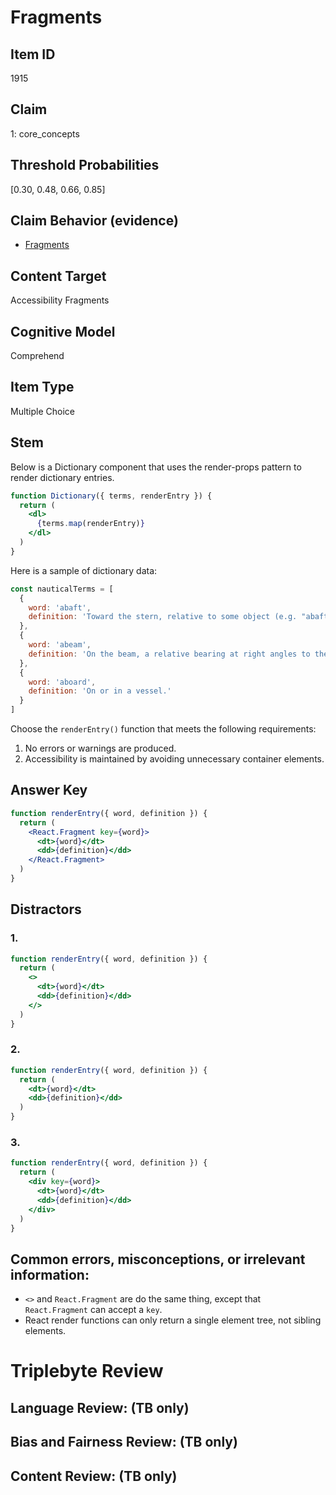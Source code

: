 # Fragments


## Item ID
1915


## Claim
1: core_concepts

## Threshold Probabilities
[0.30, 0.48, 0.66, 0.85]

## Claim Behavior (evidence)
- [Fragments](https://reactjs.org/docs/fragments.html)


## Content Target
Accessibility
Fragments


## Cognitive Model
Comprehend


## Item Type
Multiple Choice


## Stem
Below is a Dictionary component that uses the render-props pattern to render dictionary entries.

```jsx
function Dictionary({ terms, renderEntry }) {
  return (
    <dl>
      {terms.map(renderEntry)}
    </dl>
  )
}
```

Here is a sample of dictionary data:

```jsx
const nauticalTerms = [
  { 
    word: 'abaft', 
    definition: 'Toward the stern, relative to some object (e.g. "abaft the cockpit").'
  },
  { 
    word: 'abeam', 
    definition: 'On the beam, a relative bearing at right angles to the ship\'s keel.' 
  },
  { 
    word: 'aboard', 
    definition: 'On or in a vessel.' 
  }
]
```

Choose the `renderEntry()` function that meets the following requirements:
1. No errors or warnings are produced.
1. Accessibility is maintained by avoiding unnecessary container elements.


## Answer Key
```jsx
function renderEntry({ word, definition }) {
  return (
    <React.Fragment key={word}>
      <dt>{word}</dt>
      <dd>{definition}</dd>
    </React.Fragment>
  )
}
```


## Distractors
### 1.
```jsx
function renderEntry({ word, definition }) {
  return (
    <>
      <dt>{word}</dt>
      <dd>{definition}</dd>
    </>
  )
}
```


### 2.
```jsx
function renderEntry({ word, definition }) {
  return (
    <dt>{word}</dt>
    <dd>{definition}</dd>
  )
}
```


### 3.
```jsx
function renderEntry({ word, definition }) {
  return (
    <div key={word}>
      <dt>{word}</dt>
      <dd>{definition}</dd>
    </div>
  )
}

```


## Common errors, misconceptions, or irrelevant information:
* `<>` and `React.Fragment` are do the same thing, except that `React.Fragment` can accept a `key`.
* React render functions can only return a single element tree, not sibling elements.  


# Triplebyte Review


## Language Review: (TB only)


## Bias and Fairness Review: (TB only)


## Content Review: (TB only)

